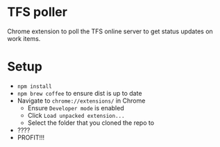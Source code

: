# TFS poller

Chrome extension to poll the TFS online server to get status updates on work items.

# Setup
* `npm install`
* `npm brew coffee` to ensure dist is up to date
* Navigate to `chrome://extensions/` in Chrome
  * Ensure `Developer mode` is enabled
  * Click `Load unpacked extension...`
  * Select the folder that you cloned the repo to
* ????
* PROFIT!!!
